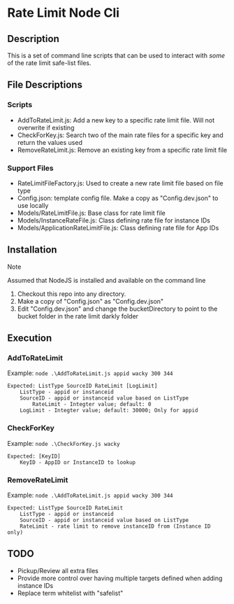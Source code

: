 # Rate Limit Node Cli

## Description
This is a set of command line scripts that can be used to interact with *some* of the rate limit safe-list files.

## File Descriptions

### Scripts
- AddToRateLimit.js: Add a new key to a specific rate limit file. Will not overwrite if existing
- CheckForKey.js: Search two of the main rate files for a specific key and return the values used
- RemoveRateLimit.js: Remove an existing key from a specific rate limit file

### Support Files
- RateLimitFileFactory.js: Used to create a new rate limit file based on file type
- Config.json: template config file. Make a copy as "Config.dev.json" to use locally
- Models/RateLimitFile.js: Base class for rate limit file
- Models/InstanceRateFile.js: Class defining rate file for instance IDs
- Models/ApplicationRateLimitFile.js: Class defining rate file for App IDs

## Installation

> [!NOTE]
> Assumed that NodeJS is installed and available on the command line

1. Checkout this repo into any directory.
2. Make a copy of "Config.json" as "Config.dev.json"
3. Edit "Config.dev.json" and change the bucketDirectory to point to the bucket folder in the rate limit darkly folder

## Execution

### AddToRateLimit
Example: `node .\AddToRateLimit.js appid wacky 300 344`
```
Expected: ListType SourceID RateLimit [LogLimit]
	ListType - appid or instanceid
	SourceID - appid or instanceid value based on ListType
    	RateLimit - Integter value; default: 0
	LogLimit - Integter value; default: 30000; Only for appid
```
   
### CheckForKey
Example: `node .\CheckForKey.js wacky`

```
Expected: [KeyID]
	KeyID - AppID or InstanceID to lookup
```

### RemoveRateLimit
Example: `node .\AddToRateLimit.js appid wacky 300 344`
```
Expected: ListType SourceID RateLimit
	ListType - appid or instanceid
	SourceID - appid or instanceid value based on ListType
	RateLimit - rate limit to remove instanceID from (Instance ID only)
```

## TODO
- Pickup/Review all extra files
- Provide more control over having multiple targets defined when adding instance IDs
- Replace term whitelist with "safelist" 

